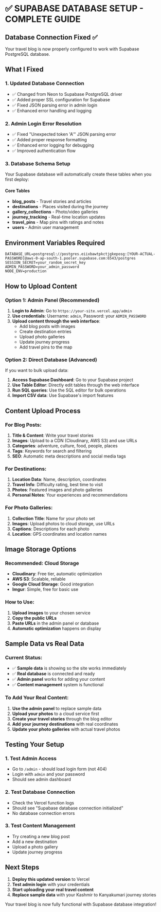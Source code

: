 # ✅ SUPABASE DATABASE SETUP - COMPLETE GUIDE

## Database Connection Fixed ✅

Your travel blog is now properly configured to work with Supabase PostgreSQL database.

## What I Fixed

### 1. Updated Database Connection
- ✅ Changed from Neon to Supabase PostgreSQL driver
- ✅ Added proper SSL configuration for Supabase
- ✅ Fixed JSON parsing error in admin login
- ✅ Enhanced error handling and logging

### 2. Admin Login Error Resolution
- ✅ Fixed "Unexpected token 'A'" JSON parsing error
- ✅ Added proper response formatting
- ✅ Enhanced error logging for debugging
- ✅ Improved authentication flow

### 3. Database Schema Setup
Your Supabase database will automatically create these tables when you first deploy:

#### Core Tables
- **blog_posts** - Travel stories and articles
- **destinations** - Places visited during the journey
- **gallery_collections** - Photo/video galleries
- **journey_tracking** - Real-time location updates
- **travel_pins** - Map pins with ratings and notes
- **users** - Admin user management

## Environment Variables Required

```
DATABASE_URL=postgresql://postgres.eiixbawtpkctjgkeposg:[YOUR-ACTUAL-PASSWORD]@aws-0-ap-south-1.pooler.supabase.com:6543/postgres
SESSION_SECRET=your_random_secret_key
ADMIN_PASSWORD=your_admin_password
NODE_ENV=production
```

## How to Upload Content

### Option 1: Admin Panel (Recommended)
1. **Login to Admin**: Go to `https://your-site.vercel.app/admin`
2. **Use credentials**: Username: `admin`, Password: your `ADMIN_PASSWORD`
3. **Upload content through the web interface**:
   - Add blog posts with images
   - Create destination entries
   - Upload photo galleries
   - Update journey progress
   - Add travel pins to the map

### Option 2: Direct Database (Advanced)
If you want to bulk upload data:
1. **Access Supabase Dashboard**: Go to your Supabase project
2. **Use Table Editor**: Directly edit tables through the web interface
3. **Run SQL queries**: Use the SQL editor for bulk operations
4. **Import CSV data**: Use Supabase's import features

## Content Upload Process

### For Blog Posts:
1. **Title & Content**: Write your travel stories
2. **Images**: Upload to a CDN (Cloudinary, AWS S3) and use URLs
3. **Categories**: adventure, culture, food, people, places
4. **Tags**: Keywords for search and filtering
5. **SEO**: Automatic meta descriptions and social media tags

### For Destinations:
1. **Location Data**: Name, description, coordinates
2. **Travel Info**: Difficulty rating, best time to visit
3. **Photos**: Featured images and photo galleries
4. **Personal Notes**: Your experiences and recommendations

### For Photo Galleries:
1. **Collection Title**: Name for your photo set
2. **Images**: Upload photos to cloud storage, use URLs
3. **Captions**: Descriptions for each photo
4. **Location**: GPS coordinates and location names

## Image Storage Options

### Recommended: Cloud Storage
- **Cloudinary**: Free tier, automatic optimization
- **AWS S3**: Scalable, reliable
- **Google Cloud Storage**: Good integration
- **Imgur**: Simple, free for basic use

### How to Use:
1. **Upload images** to your chosen service
2. **Copy the public URLs**
3. **Paste URLs** in the admin panel or database
4. **Automatic optimization** happens on display

## Sample Data vs Real Data

### Current Status:
- ✅ **Sample data** is showing so the site works immediately
- ✅ **Real database** is connected and ready
- ✅ **Admin panel** works for adding your content
- ✅ **Content management** system is functional

### To Add Your Real Content:
1. **Use the admin panel** to replace sample data
2. **Upload your photos** to a cloud service first
3. **Create your travel stories** through the blog editor
4. **Add your journey destinations** with real coordinates
5. **Update your photo galleries** with actual travel photos

## Testing Your Setup

### 1. Test Admin Access
- Go to `/admin` - should load login form (not 404)
- Login with `admin` and your password
- Should see admin dashboard

### 2. Test Database Connection
- Check the Vercel function logs
- Should see "Supabase database connection initialized"
- No database connection errors

### 3. Test Content Management
- Try creating a new blog post
- Add a new destination
- Upload a photo gallery
- Update journey progress

## Next Steps

1. **Deploy this updated version** to Vercel
2. **Test admin login** with your credentials
3. **Start uploading your real travel content**
4. **Replace sample data** with your Kashmir to Kanyakumari journey stories

Your travel blog is now fully functional with Supabase database integration!